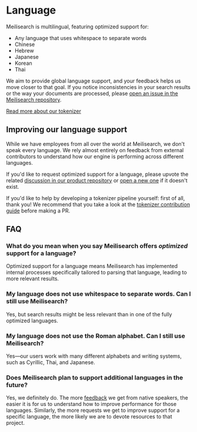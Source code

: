 # Language

Meilisearch is multilingual, featuring optimized support for:

- Any language that uses whitespace to separate words
- Chinese
- Hebrew
- Japanese
- Korean
- Thai

We aim to provide global language support, and your feedback helps us move closer to that goal. If you notice inconsistencies in your search results or the way your documents are processed, please [open an issue in the Meilisearch repository](https://github.com/meilisearch/meilisearch/issues/new/choose).

[Read more about our tokenizer](/learn/advanced/tokenization.md)

## Improving our language support

While we have employees from all over the world at Meilisearch, we don't speak every language. We rely almost entirely on feedback from external contributors to understand how our engine is performing across different languages.

If you'd like to request optimized support for a language, please upvote the related [discussion in our product repository](https://github.com/meilisearch/product/discussions?discussions_q=label%3Aproduct%3Acore%3Atokenizer) or [open a new one](https://github.com/meilisearch/product/discussions/new?category=feedback-feature-proposal) if it doesn't exist.

If you'd like to help by developing a tokenizer pipeline yourself: first of all, thank you! We recommend that you take a look at the [tokenizer contribution guide](https://github.com/meilisearch/charabia/blob/main/CONTRIBUTING.md) before making a PR.

## FAQ

### What do you mean when you say Meilisearch offers _optimized_ support for a language?

Optimized support for a language means Meilisearch has implemented internal processes specifically tailored to parsing that language, leading to more relevant results.

### My language does not use whitespace to separate words. Can I still use Meilisearch?

Yes, but search results might be less relevant than in one of the fully optimized languages.

### My language does not use the Roman alphabet. Can I still use Meilisearch?

Yes—our users work with many different alphabets and writing systems, such as Cyrillic, Thai, and Japanese.

### Does Meilisearch plan to support additional languages in the future?

Yes, we definitely do. The more [feedback](https://github.com/meilisearch/product/discussions?discussions_q=label%3Aproduct%3Acore%3Atokenizer) we get from native speakers, the easier it is for us to understand how to improve performance for those languages. Similarly, the more requests we get to improve support for a specific language, the more likely we are to devote resources to that project.

